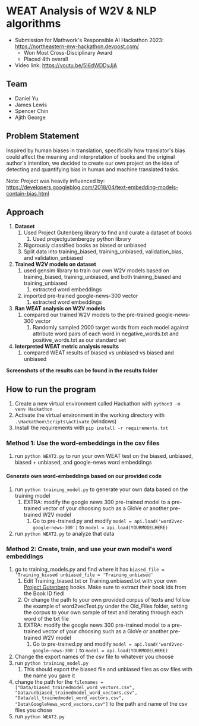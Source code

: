# WEAT Analysis of W2V & NLP algorithms
- Submission for Mathwork's Responsible AI Hackathon 2023: https://northeastern-mw-hackathon.devpost.com/
    - Won Most Cross-Disciplinary Award  
    - Placed 4th overall
- Video link: https://youtu.be/5I6dWDDyJjA

## Team
 - Daniel Yu
 - James Lewis
 - Spencer Chin
 - Ajith George

## Problem Statement
Inspired by human biases in translation, specifically how translator's bias could affect the meaning and interpretation of books and the original author's intention, we decided to create our own project on the idea of detecting and quantifying bias in human and machine translated tasks.

Note:
Project was heavily influenced by: https://developers.googleblog.com/2018/04/text-embedding-models-contain-bias.html

## Approach
1. **Dataset**
	1. Used Project Gutenberg library to find and curate a dataset of books 
		1. Used projectgutenbergpy python library
	2. Rigorously classified books as biased or unbiased 
	3. Split data into training_biased, training_unbiased, validation_bias, and validation_unbiased
2. **Trained W2V models on dataset**
	1. used gensim library to train our own W2V models based on training_biased, training_unbiased, and both training_biased and training_unbiased
		1. extracted word embeddings
	2. imported pre-trained google-news-300 vector
		1. extracted word embeddings
3. **Ran WEAT analysis on W2V models**
	1. compared our trained W2V models to the pre-trained google-news-300 vector
		1. Randomly sampled 2000 target words from each model against attribute word pairs of each word in negative_words.txt and positive_words.txt as our standard set
4. **Interpreted WEAT metric analysis results**
	1. compared WEAT results of biased vs unbiased vs biased and unbiased

**Screenshots of the results can be found in the results folder**

## How to run the program
1. Create a new virtual environment called Hackathon with  ```python3 -m venv Hackathon```
2. Activate the virtual environment in the working directory with ```.\Hackathon\Scripts\activate``` (windows)
3. Install the requirements with  ```pip install -r requirements.txt```

### Method 1: Use the word-embeddings in the csv files
1. run  ```python WEAT2.py``` to run your own WEAT test on the biased, unbiased, biased + unbiased, and google-news word embeddings

#### Generate own word-embeddings based on our provided code
1. run  ```python training_model.py``` to generate your own data based on the training model
	1. EXTRA: modify the google news 300 pre-trained model to a pre-trained vector of your choosing such as a GloVe or another pre-trained W2V model
		1. Go to pre-trained.py and modify ```model = api.load('word2vec-google-news-300')``` to ```model = api.load(YOURMODELHERE)```
2. run ```python WEAT2.py``` to analyze that data

### Method 2: Create, train, and use your own model's word embeddings
1. go to training_models.py and find where it has ```biased_file = 'Training_biased unbiased_file = 'Training_unbiased'```
	1. Edit Training_biased.txt or Training.unbiased.txt with your own [Project Gutenberg](https://www.gutenberg.org/) books. Make sure to extract their book ids from the Book ID fiedl
	2. Or change the path to your own provided corpus of texts and follow the example of word2vecTest.py under the Old_Files folder, setting the corpus to your own sample of text and iterating through each word of the txt file
	3. EXTRA: modify the google news 300 pre-trained model to a pre-trained vector of your choosing such as a GloVe or another pre-trained W2V model
		1. Go to pre-trained.py and modify ```model = api.load('word2vec-google-news-300')``` to ```model = api.load(YOURMODELHERE)```
2. Change the export names of the csv file to whatever you choose
3. run ```python training_model.py```
	1. This should export the biased file and unbiased files as csv files with the name you gave it
4. change the path for the ```filenames = ["Data/biased_trainedmodel_word_vectors.csv", "Data/unbiased_trainedmodel_word_vectors.csv", "Data/all_trainedmodel_word_vectors.csv", "Data\GoogleNews_word_vectors.csv"]``` to the path and name of the csv files you chose
5. run ```python WEAT2.py```
    
